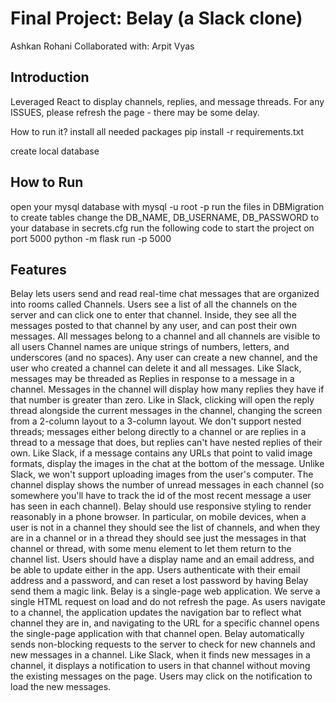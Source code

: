 
# Final Project: Belay (a Slack clone)

Ashkan Rohani
Collaborated with: Arpit Vyas

## Introduction

Leveraged React to display channels, replies, and message threads. 
For any ISSUES, please refresh the page - there may be some delay.


How to run it?
install all needed packages pip install -r requirements.txt

create local database

## How to Run 
open your mysql database with mysql -u root -p
run the files in DBMigration to create tables
change the DB_NAME, DB_USERNAME, DB_PASSWORD to your database in secrets.cfg
run the following code to start the project on port 5000 python -m flask run -p 5000


## Features
Belay lets users send and read real-time chat messages that are organized into rooms called Channels. Users see a list of all the channels on the server and can click one to enter that channel. Inside, they see all the messages posted to that channel by any user, and can post their own messages. All messages belong to a channel and all channels are visible to all users
Channel names are unique strings of numbers, letters, and underscores (and no spaces). Any user can create a new channel, and the user who created a channel can delete it and all messages.
Like Slack, messages may be threaded as Replies in response to a message in a channel. Messages in the channel will display how many replies they have if that number is greater than zero. Like in Slack, clicking will open the reply thread alongside the current messages in the channel, changing the screen from a 2-column layout to a 3-column layout. We don't support nested threads; messages either belong directly to a channel or are replies in a thread to a message that does, but replies can't have nested replies of their own.
Like Slack, if a message contains any URLs that point to valid image formats, display the images in the chat at the bottom of the message. Unlike Slack, we won't support uploading images from the user's computer.
The channel display shows the number of unread messages in each channel (so somewhere you'll have to track the id of the most recent message a user has seen in each channel).
Belay should use responsive styling to render reasonably in a phone browser. In particular, on mobile devices, when a user is not in a channel they should see the list of channels, and when they are in a channel or in a thread they should see just the messages in that channel or thread, with some menu element to let them return to the channel list.
Users should have a display name and an email address, and be able to update either in the app. Users authenticate with their email address and a password, and can reset a lost password by having Belay send them a magic link.
Belay is a single-page web application. We serve a single HTML request on load and do not refresh the page. As users navigate to a channel, the application updates the navigation bar to reflect what channel they are in, and navigating to the URL for a specific channel opens the single-page application with that channel open.
Belay automatically sends non-blocking requests to the server to check for new channels and new messages in a channel. Like Slack, when it finds new messages in a channel, it displays a notification to users in that channel without moving the existing messages on the page. Users may click on the notification to load the new messages.
